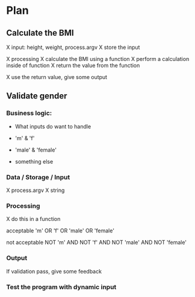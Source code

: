 # Plan

## Calculate the BMI

X input: height, weight, process.argv
X store the input

X processing
X calculate the BMI using a function
X perform a calculation inside of function
X return the value from the function

X use the return value, give some output

## Validate gender

### Business logic:

- What inputs do want to handle

- 'm' & 'f'
- 'male' & 'female'
- something else

### Data / Storage / Input

X process.argv
X string

### Processing

X do this in a function

acceptable
'm' OR 'f' OR 'male' OR 'female'

not acceptable
NOT 'm' AND NOT 'f' AND NOT 'male' AND NOT 'female'

### Output

If validation pass, give some feedback

### Test the program with dynamic input
